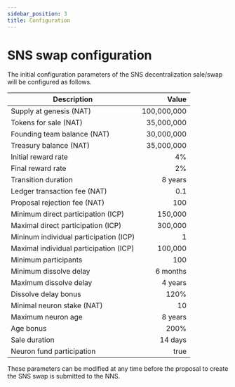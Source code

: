```yaml
---
sidebar_position: 3
title: Configuration
---
```


# SNS swap configuration

The initial configuration parameters of the SNS decentralization sale/swap will be configured as follows. 

| Description | Value |
| ----------- | ----: |
| Supply at genesis (NAT) | 100,000,000 |
| Tokens for sale (NAT) | 35,000,000 |
| Founding team balance (NAT) | 30,000,000 |
| Treasury balance (NAT) | 35,000,000 |
| Initial reward rate | 4% |
| Final reward rate | 2% |
| Transition duration | 8 years |
| Ledger transaction fee (NAT) | 0.1 |
| Proposal rejection fee (NAT) | 100 |
| Minimum direct participation (ICP) | 150,000 |
| Maximal direct participation (ICP) | 300,000 |
| Mininum individual participation (ICP) | 1 |
| Maximal individual participation (ICP) | 100,000 |
| Minimum participants | 100 |
| Minimum dissolve delay | 6 months |
| Maximum dissolve delay | 4 years |
| Dissolve delay bonus | 120% |
| Minimal neuron stake (NAT) | 10 |
| Maximum neuron age | 8 years |
| Age bonus | 200% |
| Sale duration | 14 days |
| Neuron fund participation | true |

These parameters can be modified at any time before the proposal to create the SNS swap is submitted to the NNS.
